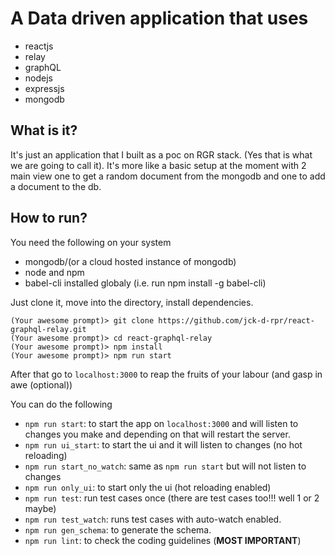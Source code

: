 # A Data driven application that uses
- reactjs
- relay
- graphQL
- nodejs
- expressjs
- mongodb

## What is it?
It's just an application that I built as a poc on RGR stack. (Yes that is what we are going to call it). It's more like a basic setup at the moment with 2 main view one to get a random document from the mongodb and one to add a document to the db.

## How to run?
You need the following on your system
- mongodb/(or a cloud hosted instance of mongodb)
- node and npm
- babel-cli installed globaly (i.e. run npm install -g babel-cli)

Just clone it, move into the directory, install dependencies.
```
(Your awesome prompt)> git clone https://github.com/jck-d-rpr/react-graphql-relay.git
(Your awesome prompt)> cd react-graphql-relay
(Your awesome prompt)> npm install
(Your awesome prompt)> npm run start
```
After that go to ```localhost:3000``` to reap the fruits of your labour (and gasp in awe (optional))

You can do the following 
- ```npm run start```: to start the app on ```localhost:3000``` and will listen to changes you make and depending on that will restart the server.
- ```npm run ui_start```: to start the ui and it will listen to changes (no hot reloading)
- ```npm run start_no_watch```: same as ```npm run start``` but will not listen to changes
- ```npm run only_ui```: to start only the ui (hot reloading enabled)
- ```npm run test```: run test cases once (there are test cases too!!! well 1 or 2 maybe)
- ```npm run test_watch```: runs test cases with auto-watch enabled.
- ```npm run gen_schema```: to generate the schema.
- ```npm run lint```: to check the coding guidelines (**MOST IMPORTANT**)





